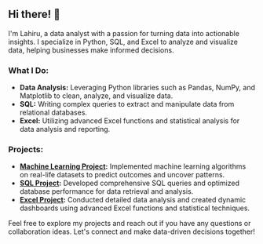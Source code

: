 
## Hi there! 👋

I'm Lahiru, a data analyst with a passion for turning data into actionable insights. I specialize in Python, SQL, and Excel to analyze and visualize data, helping businesses make informed decisions. 

### What I Do:
- **Data Analysis:** Leveraging Python libraries such as Pandas, NumPy, and Matplotlib to clean, analyze, and visualize data.
- **SQL:** Writing complex queries to extract and manipulate data from relational databases.
- **Excel:** Utilizing advanced Excel functions and statistical analysis for data analysis and reporting.

### Projects:
- **[Machine Learning Project](https://github.com/lahiru9911/Machine-Learning-With-Python.git):** Implemented machine learning algorithms on real-life datasets to predict outcomes and uncover patterns.
- **[SQL Project](https://github.com/lahiru9911/Advanced_SQL_Project.git):** Developed comprehensive SQL queries and optimized database performance for data retrieval and analysis.
- **[Excel Project](https://github.com/lahiru9911/Adavanced_Excel.git):** Conducted detailed data analysis and created dynamic dashboards using advanced Excel functions and statistical techniques.

Feel free to explore my projects and reach out if you have any questions or collaboration ideas. Let's connect and make data-driven decisions together!




